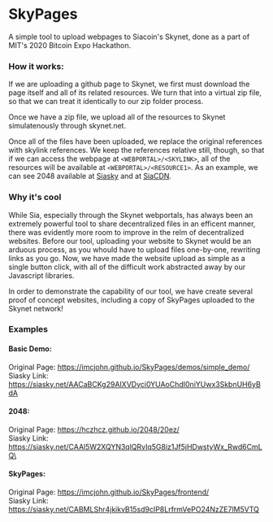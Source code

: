 # SkyPages
A simple tool to upload webpages to Siacoin's Skynet, done as a part of MIT's 2020 Bitcoin Expo Hackathon.

### How it works:

If we are uploading a github page to Skynet, we first must download the page itself and all of its related resources. We turn that into a virtual zip file, so that we can treat it identically to our zip folder process.

Once we have a zip file, we upload all of the resources to Skynet simulatenously through skynet.net. 

Once all of the files have been uploaded, we replace the original references with skylink references.
We keep the references relative still, though, so that if we can access the webpage at `<WEBPORTAL>/<SKYLINK>`, all of the resources will be available at `<WEBPORTAL>/<RESOURCE1>`. As an example, we can see 2048 available at [Siasky](https://siasky.net/CAAl5W2XQYN3qlQRvIq5G8iz1Jf5jHDwstyWx_Rwd6CmLQ) and at [SiaCDN](https://siacdn.com/CAAl5W2XQYN3qlQRvIq5G8iz1Jf5jHDwstyWx_Rwd6CmLQ).

### Why it's cool

While Sia, especially through the Skynet webportals, has always been an extremely powerful tool to share decentralized files in an efficent manner, there was evidently more room to improve in the relm of decentralized websites. Before our tool, uploading your website to Skynet would be an arduous process, as you whould have to upload files one-by-one, rewriting links as you go. Now, we have made the website upload as simple as a single button click, with all of the difficult work abstracted away by our Javascript libraries. 

In order to demonstrate the capability of our tool, we have create several proof of concept websites, including a copy of SkyPages uploaded to the Skynet network!

### Examples
#### Basic Demo:
Original Page: https://imcjohn.github.io/SkyPages/demos/simple_demo/ \
Siasky Link: https://siasky.net/AACaBCKg29AIXVDyci0YUAoChdI0niYUwx3SkbnUH6yBdA

#### 2048:
Original Page: https://hczhcz.github.io/2048/20ez/ \
Siasky Link: https://siasky.net/CAAl5W2XQYN3qlQRvIq5G8iz1Jf5jHDwstyWx_Rwd6CmLQ\

#### SkyPages:
Original Page: https://imcjohn.github.io/SkyPages/frontend/ \
Siasky Link: https://siasky.net/CABMLShr4jkikvB15sd9cIP8LrfrmVePO24NzZE7lM5VTQ
